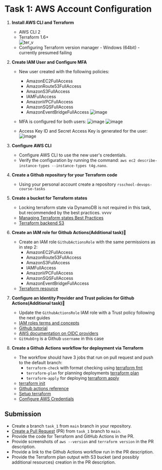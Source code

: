 # Task 1: AWS Account Configuration

1. **Install AWS CLI and Terraform**

   - AWS CLI 2
   - Terraform 1.6+   
![ter_v](https://github.com/user-attachments/assets/273217d9-0ee3-473c-ad59-375771baaf97)
   - Configuring Terraform version manager - Windows (64bit) - currently presumed failing

2. **Create IAM User and Configure MFA**

   - New user created with the following policies:
     - AmazonEC2FullAccess
     - AmazonRoute53FullAccess
     - AmazonS3FullAccess
     - IAMFullAccess
     - AmazonVPCFullAccess
     - AmazonSQSFullAccess
     - AmazonEventBridgeFullAccess
   ![image](https://github.com/user-attachments/assets/4b20f2ca-4e08-42ec-90db-4cd9af8378cc)

   - MFA is configured for both users:
   ![image](https://github.com/user-attachments/assets/dcf399d2-bd58-44f3-8b99-f70c9506c647)
   ![image](https://github.com/user-attachments/assets/1470581c-d194-4008-805b-88505e04a4fb)


   - Access Key ID and Secret Access Key is generated for the user:
   ![image](https://github.com/user-attachments/assets/faea4cc8-80dd-4aea-9d4b-072a2f4c416f)

3. **Configure AWS CLI**

   - Configure AWS CLI to use the new user's credentials.
   - Verify the configuration by running the command: `aws ec2 describe-instance-types --instance-types t4g.nano`.

4. **Create a Github repository for your Terraform code**

   - Using your personal account create a repository `rsschool-devops-course-tasks`

5. **Create a bucket for Terraform states**

   - Locking terraform state via DynamoDB is not required in this task, but recommended by the best practices. vvvv
   - [Managing Terraform states Best Practices](https://spacelift.io/blog/terraform-s3-backend)
   - [Terraform backend S3](https://developer.hashicorp.com/terraform/language/backend/s3)

6. **Create an IAM role for Github Actions(Additional task)💫**

   - Create an IAM role `GithubActionsRole` with the same permissions as in step 2:
     - AmazonEC2FullAccess
     - AmazonRoute53FullAccess
     - AmazonS3FullAccess
     - IAMFullAccess
     - AmazonVPCFullAccess
     - AmazonSQSFullAccess
     - AmazonEventBridgeFullAccess
   - [Terraform resource](https://registry.terraform.io/providers/hashicorp/aws/latest/docs/resources/iam_role)

7. **Configure an Identity Provider and Trust policies for Github Actions(Additional task)💫**

   - Update the `GithubActionsRole` IAM role with a Trust policy following the next guides
   - [IAM roles terms and concepts](https://docs.aws.amazon.com/IAM/latest/UserGuide/id_roles.html#id_roles_terms-and-concepts)
   - [Github tutorial](https://docs.github.com/en/actions/security-for-github-actions/security-hardening-your-deployments/configuring-openid-connect-in-amazon-web-services)
   - [AWS documentation on OIDC providers](https://docs.aws.amazon.com/IAM/latest/UserGuide/id_roles_create_for-idp_oidc.html#idp_oidc_Create_GitHub)
   - `GitHubOrg` is a Github `username` in this case

8. **Create a Github Actions workflow for deployment via Terraform**
   - The workflow should have 3 jobs that run on pull request and push to the default branch:
     - `terraform-check` with format checking using [terraform fmt](https://developer.hashicorp.com/terraform/cli/commands/fmt)
     - `terraform-plan` for planning deployments [terraform plan](https://developer.hashicorp.com/terraform/cli/commands/plan)
     - `terraform-apply` for deploying [terraform apply](https://developer.hashicorp.com/terraform/cli/commands/apply)
   - [terraform init](https://developer.hashicorp.com/terraform/cli/commands/init)
   - [Github actions reference](https://docs.github.com/en/actions/writing-workflows/workflow-syntax-for-github-actions)
   - [Setup terraform](https://github.com/hashicorp/setup-terraform)
   - [Configure AWS Credentials](https://github.com/aws-actions/configure-aws-credentials)

## Submission

- Create a branch `task_1` from `main` branch in your repository.
- [Create a Pull Request](https://docs.github.com/en/pull-requests/collaborating-with-pull-requests/proposing-changes-to-your-work-with-pull-requests/creating-a-pull-request) (PR) from `task_1` branch to `main`.
- Provide the code for Terraform and GitHub Actions in the PR.
- Provide screenshots of `aws --version` and `terraform version` in the PR description.
- Provide a link to the Github Actions workflow run in the PR description.
- Provide the Terraform plan output with S3 bucket (and possibly additional resources) creation in the PR description.

